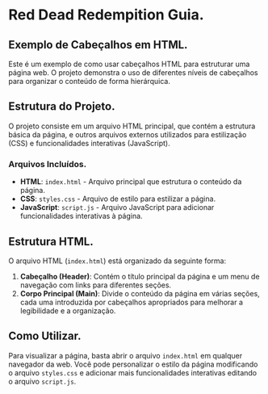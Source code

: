 # Red Dead Redempition Guia.

## Exemplo de Cabeçalhos em HTML.

Este é um exemplo de como usar cabeçalhos HTML para estruturar uma página web. O projeto demonstra o uso de diferentes níveis de cabeçalhos para organizar o conteúdo de forma hierárquica.

## Estrutura do Projeto.

O projeto consiste em um arquivo HTML principal, que contém a estrutura básica da página, e outros arquivos externos utilizados para estilização (CSS) e funcionalidades interativas (JavaScript).

### Arquivos Incluídos.

- **HTML**: `index.html` - Arquivo principal que estrutura o conteúdo da página.
- **CSS**: `styles.css` - Arquivo de estilo para estilizar a página.
- **JavaScript**: `script.js` - Arquivo JavaScript para adicionar funcionalidades interativas à página.

## Estrutura HTML.

O arquivo HTML (`index.html`) está organizado da seguinte forma:

1. **Cabeçalho (Header)**: Contém o título principal da página e um menu de navegação com links para diferentes seções.
2. **Corpo Principal (Main)**: Divide o conteúdo da página em várias seções, cada uma introduzida por cabeçalhos apropriados para melhorar a legibilidade e a organização.

## Como Utilizar.

Para visualizar a página, basta abrir o arquivo `index.html` em qualquer navegador da web. Você pode personalizar o estilo da página modificando o arquivo `styles.css` e adicionar mais funcionalidades interativas editando o arquivo `script.js`.
